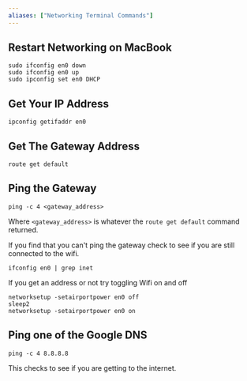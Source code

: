 ```yaml
---
aliases: ["Networking Terminal Commands"]
---
```


## Restart Networking on MacBook

```shell
sudo ifconfig en0 down
sudo ifconfig en0 up
sudo ipconfig set en0 DHCP
```

## Get Your IP Address

```shell
ipconfig getifaddr en0
```

## Get The Gateway Address

```shell
route get default
```

## Ping the Gateway

```shell
ping -c 4 <gateway_address>
```

Where `<gateway_address>` is whatever the `route get default` command returned.

If you find that you can't ping the gateway check to see if you are still connected to the wifi.

```shell
ifconfig en0 | grep inet
```

If you get an address or not try toggling Wifi on and off

```shell
networksetup -setairportpower en0 off
sleep2
networksetup -setairportpower en0 on
```

## Ping one of the Google DNS

```shell
ping -c 4 8.8.8.8
```

This checks to see if you are getting to the internet.

